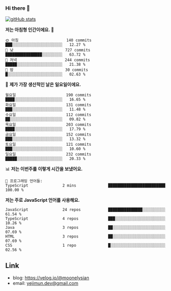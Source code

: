 ### Hi there 👋

<!--
**moonelysian/moonelysian** is a ✨ _special_ ✨ repository because its `README.md` (this file) appears on your GitHub profile.

Here are some ideas to get you started:

- 🔭 I’m currently working on ...
- 🌱 I’m currently learning ...
- 👯 I’m looking to collaborate on ...
- 🤔 I’m looking for help with ...
- 💬 Ask me about ...
- 📫 How to reach me: ...
- 😄 Pronouns: ...
- ⚡ Fun fact: ...
-->

<!-- [![wakatime stats](https://github-readme-stats.vercel.app/api/wakatime?username=moonelysian)](https://github.com/anuraghazra/github-readme-stats) -->

[![gitHub stats](https://github-readme-stats.vercel.app/api?username=moonelysian&show_icons=true)](https://github.com/anuraghazra/github-readme-stats)

<!--START_SECTION:waka-->
**저는 아침형 인간이에요. 🐤** 

```text
🌞 아침                     140 commits         ███░░░░░░░░░░░░░░░░░░░░░░   12.27 % 
🌆 낮　                     727 commits         ████████████████░░░░░░░░░   63.72 % 
🌃 저녁                     244 commits         █████░░░░░░░░░░░░░░░░░░░░   21.38 % 
🌙 밤　                     30 commits          █░░░░░░░░░░░░░░░░░░░░░░░░   02.63 % 
```
📅 **제가 가장 생산적인 날은 일요일이에요.** 

```text
월요일                      190 commits         ████░░░░░░░░░░░░░░░░░░░░░   16.65 % 
화요일                      131 commits         ███░░░░░░░░░░░░░░░░░░░░░░   11.48 % 
수요일                      112 commits         ██░░░░░░░░░░░░░░░░░░░░░░░   09.82 % 
목요일                      203 commits         ████░░░░░░░░░░░░░░░░░░░░░   17.79 % 
금요일                      152 commits         ███░░░░░░░░░░░░░░░░░░░░░░   13.32 % 
토요일                      121 commits         ███░░░░░░░░░░░░░░░░░░░░░░   10.60 % 
일요일                      232 commits         █████░░░░░░░░░░░░░░░░░░░░   20.33 % 
```


📊 **저는 이번주를 이렇게 시간을 보냈어요.** 

```text
💬 프로그래밍 언어들: 
TypeScript               2 mins              █████████████████████████   100.00 % 
```

**저는 주로 JavaScript 언어를 사용해요.** 

```text
JavaScript               24 repos            ███████████████░░░░░░░░░░   61.54 % 
TypeScript               4 repos             ███░░░░░░░░░░░░░░░░░░░░░░   10.26 % 
Java                     3 repos             ██░░░░░░░░░░░░░░░░░░░░░░░   07.69 % 
HTML                     3 repos             ██░░░░░░░░░░░░░░░░░░░░░░░   07.69 % 
CSS                      1 repo              █░░░░░░░░░░░░░░░░░░░░░░░░   02.56 % 
```




<!--END_SECTION:waka-->


## Link
- blog: https://velog.io/@moonelysian
- email: yejimun.dev@gmail.com

